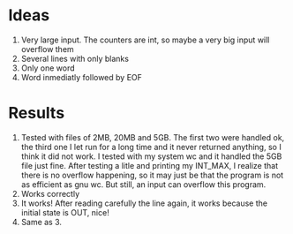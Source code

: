 Ideas
=====
1. Very large input. The counters are int, so maybe a very big input will
  overflow them
2. Several lines with only blanks
3. Only one word
4. Word inmediatly followed by EOF

Results
=======
1. Tested with files of 2MB, 20MB and 5GB. The first two were handled ok, the
   third one I let run for a long time and it never returned anything, so I
   think it did not work. I tested with my system wc and it handled the 5GB file
   just fine. After testing a litle and printing my INT\_MAX, I realize that
   there is no overflow happening, so it may just be that the program is not
   as efficient as gnu wc. But still, an input can overflow this program.
2. Works correctly
3. It works! After reading carefully the line again, it works because the
   initial state is OUT, nice!
4. Same as 3.

